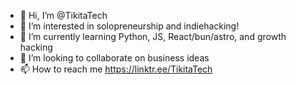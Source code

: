 - 👋 Hi, I’m @TikitaTech
- 👀 I’m interested in solopreneurship and indiehacking!
- 🌱 I’m currently learning Python, JS, React/bun/astro, and growth hacking
- 💞️ I’m looking to collaborate on business ideas
- 📫 How to reach me https://linktr.ee/TikitaTech

<!---
TikitaPeralta/TikitaPeralta is a ✨ special ✨ repository because its `README.md` (this file) appears on your GitHub profile.
You can click the Preview link to take a look at your changes.
--->
